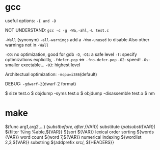 # gcc
useful options:
     `-I and -D`

NOT UNDERSTAND:
     `gcc -c -g -Wa,-ahl,-L test.c`

`-Wall` (synonym) `-all-warnings`
add a `-Wno-unused` to disable
Also other warnings not in `-Wall`

`-OO`: no optimization, good for gdb
`-O`, `-O1`: a safe level 
     `-f`: specify optimizations explicitly, 
         `-fdefer-pop` <=> `-fno-defer-pop`
`-O2`: speed!
`-Os`: smaller exectable...
`-O3`: highest level

Architectual optimization:
  `-mcpu=i386`(default)

DEBUG: `-gdwarf-2`(dwarf-2 format)

$ size test.o
$ objdump -syms test.o
$ objdump -disassemble test.o
$ nm

# make
$(func arg1,arg2,...)
$(subst before,after,${VAR})	substitute
$(patsubst t%t,T%T,${VAR})	
${filter %ing %able,${VAR}}
${sort ${VAR}}			lexical order sorting
${words {VAR}}			word count
${word 7,${VAR}}		numerical indexing
${wordlist 2,3,${VAR}}		substring
${addprefix src/, ${HEADERS}}